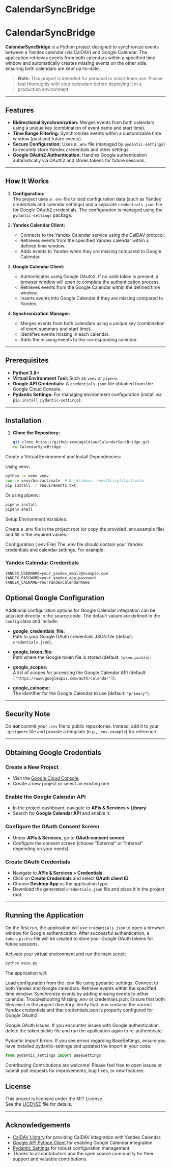 # CalendarSyncBridge

# CalendarSyncBridge

**CalendarSyncBridge** is a Python project designed to synchronize events between a Yandex calendar (via CalDAV) and Google Calendar. The application retrieves events from both calendars within a specified time window and automatically creates missing events on the other side, ensuring both calendars are kept up-to-date.

> **Note:** This project is intended for personal or small-team use. Please test thoroughly with your calendars before deploying it in a production environment.

---

## Features

- **Bidirectional Synchronization:** Merges events from both calendars using a unique key (combination of event name and start time).
- **Time Range Filtering:** Synchronizes events within a customizable time window (past and future events).
- **Secure Configuration:** Uses a `.env` file (managed by `pydantic-settings`) to securely store Yandex credentials and other settings.
- **Google OAuth2 Authentication:** Handles Google authentication automatically via OAuth2 and stores tokens for future sessions.

---

## How It Works

1. **Configuration:**  
   The project uses a `.env` file to load configuration data (such as Yandex credentials and calendar settings) and a separate `credentials.json` file for Google OAuth2 credentials. The configuration is managed using the `pydantic-settings` package.

2. **Yandex Calendar Client:**  
   - Connects to the Yandex Calendar service using the CalDAV protocol.
   - Retrieves events from the specified Yandex calendar within a defined time window.
   - Adds events to Yandex when they are missing compared to Google Calendar.

3. **Google Calendar Client:**  
   - Authenticates using Google OAuth2. If no valid token is present, a browser window will open to complete the authentication process.
   - Retrieves events from the Google Calendar within the defined time window.
   - Inserts events into Google Calendar if they are missing compared to Yandex.

4. **Synchronization Manager:**  
   - Merges events from both calendars using a unique key (combination of event summary and start time).
   - Identifies events missing in each calendar.
   - Adds the missing events to the corresponding calendar.

---

## Prerequisites

- **Python 3.8+**
- **Virtual Environment Tool:** Such as `venv` or `pipenv`.
- **Google API Credentials:** A `credentials.json` file obtained from the Google Cloud Console.
- **Pydantic Settings:** For managing environment configuration (install via `pip install pydantic-settings`).

---

## Installation

1. **Clone the Repository:**

   ```bash
   git clone https://github.com/agoldian/CalendarSyncBridge.git
   cd CalendarSyncBridge
   ```
Create a Virtual Environment and Install Dependencies:

Using venv:

```bash
python -m venv venv
source venv/bin/activate  # On Windows: venv\Scripts\activate
pip install -r requirements.txt
```
Or using pipenv:

```bash
pipenv install
pipenv shell
```

Setup Environment Variables:

Create a .env file in the project root (or copy the provided .env.example file) and fill in the required values.

Configuration (.env File)
The .env file should contain your Yandex credentials and calendar settings. For example:
### Yandex Calendar Credentials
```
YANDEX_USERNAME=your_yandex_email@example.com
YANDEX_PASSWORD=your_yandex_app_password
YANDEX_CALNAME=YourYandexCalendarName
```

## Optional Google Configuration

Additional configuration options for Google Calendar integration can be adjusted directly in the source code. The default values are defined in the `Config` class and include:

- **google_credentials_file:**  
  Path to your Google OAuth credentials JSON file (default: `credentials.json`).

- **google_token_file:**  
  Path where the Google token file is stored (default: `token.pickle`).

- **google_scopes:**  
  A list of scopes for accessing the Google Calendar API (default: `["https://www.googleapis.com/auth/calendar"]`).

- **google_calname:**  
  The identifier for the Google Calendar to use (default: `"primary"`).

---

## Security Note

Do **not** commit your `.env` file to public repositories. Instead, add it to your `.gitignore` file and provide a template (e.g., `.env.example`) for reference.

---

## Obtaining Google Credentials

### Create a New Project

- Visit the [Google Cloud Console](https://console.cloud.google.com/).
- Create a new project or select an existing one.

### Enable the Google Calendar API

- In the project dashboard, navigate to **APIs & Services > Library**.
- Search for **Google Calendar API** and enable it.

### Configure the OAuth Consent Screen

- Under **APIs & Services**, go to **OAuth consent screen**.
- Configure the consent screen (choose "External" or "Internal" depending on your needs).

### Create OAuth Credentials

- Navigate to **APIs & Services > Credentials**.
- Click on **Create Credentials** and select **OAuth client ID**.
- Choose **Desktop App** as the application type.
- Download the generated `credentials.json` file and place it in the project root.

---

## Running the Application

On the first run, the application will use `credentials.json` to open a browser window for Google authentication. After successful authentication, a `token.pickle` file will be created to store your Google OAuth tokens for future sessions.

Activate your virtual environment and run the main script:

```bash
python main.py
```
The application will:

Load configuration from the .env file using pydantic-settings.
Connect to both Yandex and Google calendars.
Retrieve events within the specified time window.
Synchronize events by adding missing events to either calendar.
Troubleshooting
Missing .env or credentials.json:
Ensure that both files exist in the project directory. Verify that .env contains the correct Yandex credentials and that credentials.json is properly configured for Google OAuth2.

Google OAuth Issues:
If you encounter issues with Google authentication, delete the token.pickle file and run the application again to re-authenticate.

Pydantic Import Errors:
If you see errors regarding BaseSettings, ensure you have installed pydantic-settings and updated the import in your code:

```python
from pydantic_settings import BaseSettings
```
Contributing
Contributions are welcome! Please feel free to open issues or submit pull requests for improvements, bug fixes, or new features.

## License

This project is licensed under the MIT License.  
See the [LICENSE](LICENSE) file for details.

---

## Acknowledgements

- [CalDAV Library](https://github.com/python-caldav/caldav) for providing CalDAV integration with Yandex Calendar.
- [Google API Python Client](https://github.com/googleapis/google-api-python-client) for enabling Google Calendar integration.
- [Pydantic Settings](https://pydantic-settings.readthedocs.io) for robust configuration management.
- Thanks to all contributors and the open source community for their support and valuable contributions.